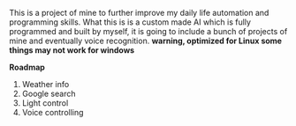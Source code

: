 This is a project of mine to further improve my daily life automation and programming skills. What this is is a custom made AI which is fully programmed and built by myself, it is going to include a bunch of projects of mine and eventually voice recognition.
**warning, optimized for Linux some things may not work for windows**

**Roadmap**

1. Weather info
2. Google search
3. Light control 
4. Voice controlling 

